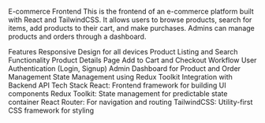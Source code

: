 E-commerce Frontend
This is the frontend of an e-commerce platform built with React and TailwindCSS. It allows users to browse products, search for items, add products to their cart, and make purchases. Admins can manage products and orders through a dashboard.

Features
Responsive Design for all devices
Product Listing and Search Functionality
Product Details Page
Add to Cart and Checkout Workflow
User Authentication (Login, Signup)
Admin Dashboard for Product and Order Management
State Management using Redux Toolkit
Integration with Backend API
Tech Stack
React: Frontend framework for building UI components
Redux Toolkit: State management for predictable state container
React Router: For navigation and routing
TailwindCSS: Utility-first CSS framework for styling
